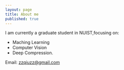 ```yaml
---
layout: page
title: About me
published: true
---
```

I am currently a graduate student in NUIST,focusing on:
- Maching Learning
- Computer Vision 
- Deep Compression.

Email: zzqiuzz@gmail.com
